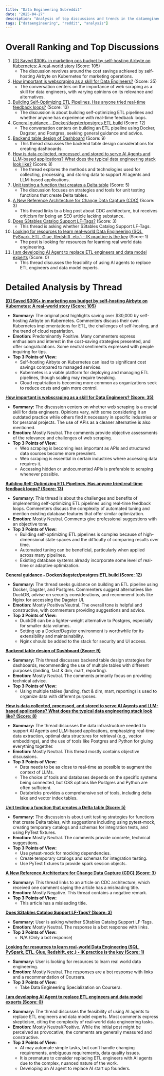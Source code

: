 ```yaml
---
title: "Data Engineering Subreddit"
date: "2025-04-27"
description: "Analysis of top discussions and trends in the dataengineering subreddit"
tags: ["dataengineering", "reddit", "analysis"]
---
```


# Overall Ranking and Top Discussions
1.  [[D] Saved $30K+ in marketing ops budget by self-hosting Airbyte on Kubernetes: A real-world story](https://www.reddit.com/r/dataengineering/comments/1k92813/saved_30k_in_marketing_ops_budget_by_selfhosting/) (Score: 105)
    * The discussion revolves around the cost savings achieved by self-hosting Airbyte on Kubernetes for marketing operations.
2.  [How important is webscraping as a skill for Data Engineers?](https://www.reddit.com/r/dataengineering/comments/1k8ml01/how_important_is_webscraping_as_a_skill_for_data/) (Score: 35)
    * The conversation centers on the importance of web scraping as a skill for data engineers, with varying opinions on its relevance and alternatives.
3.  [Building Self-Optimizing ETL Pipelines, Has anyone tried real-time feedback loops?](https://www.reddit.com/r/dataengineering/comments/1k8ye1g/building_selfoptimizing_etl_pipelines_has_anyone/) (Score: 13)
    * The discussion is about building self-optimizing ETL pipelines and whether anyone has experience with real-time feedback loops.
4.  [General guidance - Docker/dagster/postgres ETL build](https://www.reddit.com/r/dataengineering/comments/1k93nf9/general_guidance_dockerdagsterpostgres_etl_build/) (Score: 12)
    * The conversation centers on building an ETL pipeline using Docker, Dagster, and Postgres, seeking general guidance and advice.
5.  [Backend table design of Dashboard](https://www.reddit.com/r/dataengineering/comments/1k9793r/backend_table_design_of_dashboard/) (Score: 9)
    * This thread discusses the backend table design considerations for creating dashboards.
6.  [How is data collected, processed, and stored to serve AI Agents and LLM-based applications? What does the typical data engineering stack look like?](https://www.reddit.com/r/dataengineering/comments/1k8xcjp/how_is_data_collected_processed_and_stored_to/) (Score: 8)
    * The thread explores the methods and technologies used for collecting, processing, and storing data to support AI agents and LLM-based applications.
7.  [Unit testing a function that creates a Delta table](https://www.reddit.com/r/dataengineering/comments/1k95pqd/unit_testing_a_function_that_creates_a_delta_table/) (Score: 5)
    * The discussion focuses on strategies and tools for unit testing functions that create Delta tables.
8.  [A New Reference Architecture for Change Data Capture (CDC)](https://estuary.dev/blog/new-reference-architecture-for-cdc/) (Score: 3)
    * This thread links to a blog post about CDC architecture, but receives criticism for being an SEO article lacking substance.
9.  [Does S3tables Catalog Support LF-Tags?](https://www.reddit.com/r/dataengineering/comments/1k9ahhp/does_s3tables_catalog_support_lftags/) (Score: 3)
    * This thread is asking whether S3tables Catalog Support LF-Tags.
10. [Looking for resources to learn real-world Data Engineering (SQL, PySpark, ETL, Glue, Redshift, etc.) - IK practice is the key](https://www.reddit.com/r/dataengineering/comments/1k9c8ul/looking_for_resources_to_learn_realworld_data/) (Score: 1)
    * The post is looking for resources for learning real world data engineering.
11. [I am developing AI Agent to replace ETL engineers and data model experts](https://www.reddit.com/r/dataengineering/comments/1k90562/i_am_developing_ai_agent_to_replace_etl_engineers/) (Score: 0)
    * This thread discusses the feasibility of using AI agents to replace ETL engineers and data model experts.

# Detailed Analysis by Thread
**[[D] Saved $30K+ in marketing ops budget by self-hosting Airbyte on Kubernetes: A real-world story (Score: 105)](https://www.reddit.com/r/dataengineering/comments/1k92813/saved_30k_in_marketing_ops_budget_by_selfhosting/)**
*  **Summary:** The original post highlights saving over $30,000 by self-hosting Airbyte on Kubernetes.  Commenters discuss their own Kubernetes implementations for ETL, the challenges of self-hosting, and the trend of cloud repatriation.
*  **Emotion:** Predominantly Positive. Many commenters express enthusiasm and interest in the cost-saving strategies presented, and offer congratulations. Some neutral sentiments expressed with people inquiring for tips.
*  **Top 3 Points of View:**
    * Self-hosting Airbyte on Kubernetes can lead to significant cost savings compared to managed services.
    * Kubernetes is a viable platform for deploying and managing ETL pipelines, though scaling may require tweaking.
    * Cloud repatriation is becoming more common as organizations seek to reduce costs and gain more control.

**[How important is webscraping as a skill for Data Engineers? (Score: 35)](https://www.reddit.com/r/dataengineering/comments/1k8ml01/how_important_is_webscraping_as_a_skill_for_data/)**
*  **Summary:** The discussion centers on whether web scraping is a crucial skill for data engineers. Opinions vary, with some considering it an outdated practice while others find it necessary in specific industries or for personal projects. The use of APIs as a cleaner alternative is also mentioned.
*  **Emotion:** Mostly Neutral. The comments provide objective assessments of the relevance and challenges of web scraping.
*  **Top 3 Points of View:**
    * Web scraping is becoming less important as APIs and structured data sources become more prevalent.
    * Web scraping is essential in certain industries where accessing data requires it.
    * Accessing hidden or undocumented APIs is preferable to scraping whenever possible.

**[Building Self-Optimizing ETL Pipelines, Has anyone tried real-time feedback loops? (Score: 13)](https://www.reddit.com/r/dataengineering/comments/1k8ye1g/building_selfoptimizing_etl_pipelines_has_anyone/)**
*  **Summary:** This thread is about the challenges and benefits of implementing self-optimizing ETL pipelines using real-time feedback loops.  Commenters discuss the complexity of automated tuning and mention existing database features that offer similar optimization.
*  **Emotion:** Mostly Neutral. Comments give professional suggestions with an objective tone.
*  **Top 3 Points of View:**
    * Building self-optimizing ETL pipelines is complex because of high-dimensional state spaces and the difficulty of comparing results over time.
    * Automated tuning can be beneficial, particularly when applied across many pipelines.
    * Existing database systems already incorporate some level of real-time or adaptive optimization.

**[General guidance - Docker/dagster/postgres ETL build (Score: 12)](https://www.reddit.com/r/dataengineering/comments/1k93nf9/general_guidance_dockerdagsterpostgres_etl_build/)**
*  **Summary:** The thread seeks guidance on building an ETL pipeline using Docker, Dagster, and Postgres. Commenters suggest alternatives like DuckDB, advise on security considerations, and recommend tools like Nginx for accessing the Dagster UI.
*  **Emotion:** Mostly Positive/Neutral. The overall tone is helpful and constructive, with commenters providing suggestions and advice.
*  **Top 3 Points of View:**
    * DuckDB can be a lighter-weight alternative to Postgres, especially for smaller data volumes.
    * Setting up a Docker/Dagster environment is worthwhile for its extensibility and maintainability.
    * Nginx should be added to the stack for security and UI access.

**[Backend table design of Dashboard (Score: 9)](https://www.reddit.com/r/dataengineering/comments/1k9793r/backend_table_design_of_dashboard/)**
*  **Summary:** This thread discusses backend table design strategies for dashboards, recommending the use of multiple tables with different purposes (landing, fact & dim, mart, reporting).
*  **Emotion:** Mostly Neutral. The comments primarily focus on providing technical advice.
*  **Top 3 Points of View:**
    * Using multiple tables (landing, fact & dim, mart, reporting) is used to organize data with different purposes.

**[How is data collected, processed, and stored to serve AI Agents and LLM-based applications? What does the typical data engineering stack look like? (Score: 8)](https://www.reddit.com/r/dataengineering/comments/1k8xcjp/how_is_data_collected_processed_and_stored_to/)**
*  **Summary:** The thread discusses the data infrastructure needed to support AI Agents and LLM-based applications, emphasizing real-time data extraction, optimal data structures for retrieval (e.g., vector embeddings), and the use of tools like Postgres and Python for gluing everything together.
*  **Emotion:** Mostly Neutral. This thread mostly contains objective discussions.
*  **Top 3 Points of View:**
    * Data needs to be as close to real-time as possible to augment the context of LLMs.
    * The choice of tools and databases depends on the specific systems being connected, but OSS options like Postgres and Python are often sufficient.
    * Databricks provides a comprehensive set of tools, including delta lake and vector index tables.

**[Unit testing a function that creates a Delta table (Score: 5)](https://www.reddit.com/r/dataengineering/comments/1k95pqd/unit_testing_a_function_that_creates_a_delta_table/)**
*  **Summary:** The discussion is about unit testing strategies for functions that create Delta tables, with suggestions including using pytest-mock, creating temporary catalogs and schemas for integration tests, and using PyTest fixtures.
*  **Emotion:** Mostly Neutral. The comments provide concrete, technical suggestions.
*  **Top 3 Points of View:**
    * Use pytest-mock for mocking dependencies.
    * Create temporary catalogs and schemas for integration testing.
    * Use PyTest fixtures to provide spark session objects.

**[A New Reference Architecture for Change Data Capture (CDC) (Score: 3)](https://estuary.dev/blog/new-reference-architecture-for-cdc/)**
*  **Summary:** This thread links to an article on CDC architecture, which received one comment saying the article has a misleading title.
*  **Emotion:** Mostly Negative. This thread contains a negative remark.
*  **Top 3 Points of View:**
    * This article has a misleading title.

**[Does S3tables Catalog Support LF-Tags? (Score: 3)](https://www.reddit.com/r/dataengineering/comments/1k9ahhp/does_s3tables_catalog_support_lftags/)**
*  **Summary:** User is asking whether S3tables Catalog Support LF-Tags.
*  **Emotion:** Mostly Neutral. The response is a bot response with links.
*  **Top 3 Points of View:**
    * N/A (Only a bot response)

**[Looking for resources to learn real-world Data Engineering (SQL, PySpark, ETL, Glue, Redshift, etc.) - IK practice is the key (Score: 1)](https://www.reddit.com/r/dataengineering/comments/1k9c8ul/looking_for_resources_to_learn_realworld_data/)**
*  **Summary:** User is looking for resources to learn real world data engineering.
*  **Emotion:** Mostly Neutral. The responses are a bot response with links and a recommendation of Coursera.
*  **Top 3 Points of View:**
    * Take Data Engineering Specialization on Coursera.

**[I am developing AI Agent to replace ETL engineers and data model experts (Score: 0)](https://www.reddit.com/r/dataengineering/comments/1k90562/i_am_developing_ai_agent_to_replace_etl_engineers/)**
*  **Summary:** The thread discusses the feasibility of using AI agents to replace ETL engineers and data model experts. Most comments express skepticism, citing the complexity of real-world data engineering tasks.
*  **Emotion:** Mostly Neutral/Positive. While the initial post might be perceived as provocative, the comments are generally measured and constructive.
*  **Top 3 Points of View:**
    * AI may automate simple tasks, but can't handle changing requirements, ambiguous requirements, data quality issues.
    * It is premature to consider replacing ETL engineers with AI agents due to the complex, nuanced nature of the work.
    * Developing an AI agent to replace AI start up founders.
